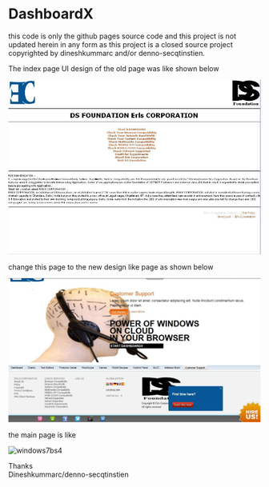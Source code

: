 DashboardX
==========

this code is only the github pages source code and this project is not updated herein in any form as this project is a closed source project copyrighted by dineshkummarc and/or denno-secqtinstien.

The index page UI design of  the old page was like shown below

![EC OLD PAGE](https://github.com/Dashboard-X/Dashboardx-index/raw/master/screenshots/old-page.jpg)

change this page to the new design like page as shown below

![EC OLD PAGE](https://github.com/Dashboard-X/Dashboardx-index/raw/master/screenshots/ec-new-26-july-2013.jpg)

the main page is like

![windows7bs4](https://f.cloud.github.com/assets/2188914/175913/b2bad12e-7b60-11e2-802c-50009667c59b.png)

Thanks<br/>
Dineshkummarc/denno-secqtinstien

